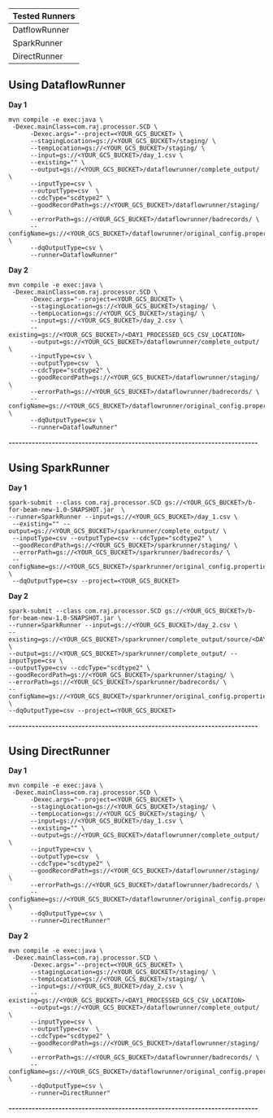 
|  Tested Runners|
|--|
|  DatflowRunner|
|  SparkRunner|
|  DirectRunner|

## Using DataflowRunner

**Day 1**

    mvn compile -e exec:java \
     -Dexec.mainClass=com.raj.processor.SCD \
          -Dexec.args="--project=<YOUR_GCS_BUCKET> \
          --stagingLocation=gs://<YOUR_GCS_BUCKET>/staging/ \
          --tempLocation=gs://<YOUR_GCS_BUCKET>/staging/ \
          --input=gs://<YOUR_GCS_BUCKET>/day_1.csv \
          --existing="" \
      	  --output=gs://<YOUR_GCS_BUCKET>/dataflowrunner/complete_output/  \
          --inputType=csv \
          --outputType=csv  \
          --cdcType="scdtype2" \
          --goodRecordPath=gs://<YOUR_GCS_BUCKET>/dataflowrunner/staging/ \
          --errorPath=gs://<YOUR_GCS_BUCKET>/dataflowrunner/badrecords/ \
          --configName=gs://<YOUR_GCS_BUCKET>/dataflowrunner/original_config.properties \
          --dqOutputType=csv \
          --runner=DataflowRunner"

**Day 2**
 
 

    mvn compile -e exec:java \
     -Dexec.mainClass=com.raj.processor.SCD \
          -Dexec.args="--project=<YOUR_GCS_BUCKET> \
          --stagingLocation=gs://<YOUR_GCS_BUCKET>/staging/ \
          --tempLocation=gs://<YOUR_GCS_BUCKET>/staging/ \
          --input=gs://<YOUR_GCS_BUCKET>/day_2.csv \
          --existing=gs://<YOUR_GCS_BUCKET>/<DAY1_PROCESSED_GCS_CSV_LOCATION>
      	  --output=gs://<YOUR_GCS_BUCKET>/dataflowrunner/complete_output/  \
          --inputType=csv \
          --outputType=csv  \
          --cdcType="scdtype2" \
          --goodRecordPath=gs://<YOUR_GCS_BUCKET>/dataflowrunner/staging/ \
          --errorPath=gs://<YOUR_GCS_BUCKET>/dataflowrunner/badrecords/ \
          --configName=gs://<YOUR_GCS_BUCKET>/dataflowrunner/original_config.properties \
          --dqOutputType=csv \
          --runner=DataflowRunner"

**---------------------------------------------------------------------------**

## Using SparkRunner
     
**Day 1**

    spark-submit --class com.raj.processor.SCD gs://<YOUR_GCS_BUCKET>/b-for-beam-new-1.0-SNAPSHOT.jar  \
    --runner=SparkRunner --input=gs://<YOUR_GCS_BUCKET>/day_1.csv \
     --existing="" --output=gs://<YOUR_GCS_BUCKET>/sparkrunner/complete_output/ \
     --inputType=csv --outputType=csv --cdcType="scdtype2" \
     --goodRecordPath=gs://<YOUR_GCS_BUCKET>/sparkrunner/staging/ \
     --errorPath=gs://<YOUR_GCS_BUCKET>/sparkrunner/badrecords/ \
     --configName=gs://<YOUR_GCS_BUCKET>/sparkrunner/original_config.properties \
     --dqOutputType=csv --project=<YOUR_GCS_BUCKET>

**Day 2**

    spark-submit --class com.raj.processor.SCD gs://<YOUR_GCS_BUCKET>/b-for-beam-new-1.0-SNAPSHOT.jar \
    --runner=SparkRunner --input=gs://<YOUR_GCS_BUCKET>/day_2.csv \
    --existing=gs://<YOUR_GCS_BUCKET>/sparkrunner/complete_output/source/<DAY1_PROCESSED_GCS_CSV_LOCATION> \
    --output=gs://<YOUR_GCS_BUCKET>/sparkrunner/complete_output/ --inputType=csv \
    --outputType=csv --cdcType="scdtype2" \
    --goodRecordPath=gs://<YOUR_GCS_BUCKET>/sparkrunner/staging/ \
    --errorPath=gs://<YOUR_GCS_BUCKET>/sparkrunner/badrecords/ \
    --configName=gs://<YOUR_GCS_BUCKET>/sparkrunner/original_config.properties \
    --dqOutputType=csv --project=<YOUR_GCS_BUCKET>

**---------------------------------------------------------------------------**

## Using DirectRunner

**Day 1**

    mvn compile -e exec:java \
     -Dexec.mainClass=com.raj.processor.SCD \
          -Dexec.args="--project=<YOUR_GCS_BUCKET> \
          --stagingLocation=gs://<YOUR_GCS_BUCKET>/staging/ \
          --tempLocation=gs://<YOUR_GCS_BUCKET>/staging/ \
          --input=gs://<YOUR_GCS_BUCKET>/day_1.csv \
          --existing="" \
      	  --output=gs://<YOUR_GCS_BUCKET>/dataflowrunner/complete_output/  \
          --inputType=csv \
          --outputType=csv  \
          --cdcType="scdtype2" \
          --goodRecordPath=gs://<YOUR_GCS_BUCKET>/dataflowrunner/staging/ \
          --errorPath=gs://<YOUR_GCS_BUCKET>/dataflowrunner/badrecords/ \
          --configName=gs://<YOUR_GCS_BUCKET>/dataflowrunner/original_config.properties \
          --dqOutputType=csv \
          --runner=DirectRunner"

**Day 2**
 
 

    mvn compile -e exec:java \
     -Dexec.mainClass=com.raj.processor.SCD \
          -Dexec.args="--project=<YOUR_GCS_BUCKET> \
          --stagingLocation=gs://<YOUR_GCS_BUCKET>/staging/ \
          --tempLocation=gs://<YOUR_GCS_BUCKET>/staging/ \
          --input=gs://<YOUR_GCS_BUCKET>/day_2.csv \
          --existing=gs://<YOUR_GCS_BUCKET>/<DAY1_PROCESSED_GCS_CSV_LOCATION>
      	  --output=gs://<YOUR_GCS_BUCKET>/dataflowrunner/complete_output/  \
          --inputType=csv \
          --outputType=csv  \
          --cdcType="scdtype2" \
          --goodRecordPath=gs://<YOUR_GCS_BUCKET>/dataflowrunner/staging/ \
          --errorPath=gs://<YOUR_GCS_BUCKET>/dataflowrunner/badrecords/ \
          --configName=gs://<YOUR_GCS_BUCKET>/dataflowrunner/original_config.properties \
          --dqOutputType=csv \
          --runner=DirectRunner"

**---------------------------------------------------------------------------**

